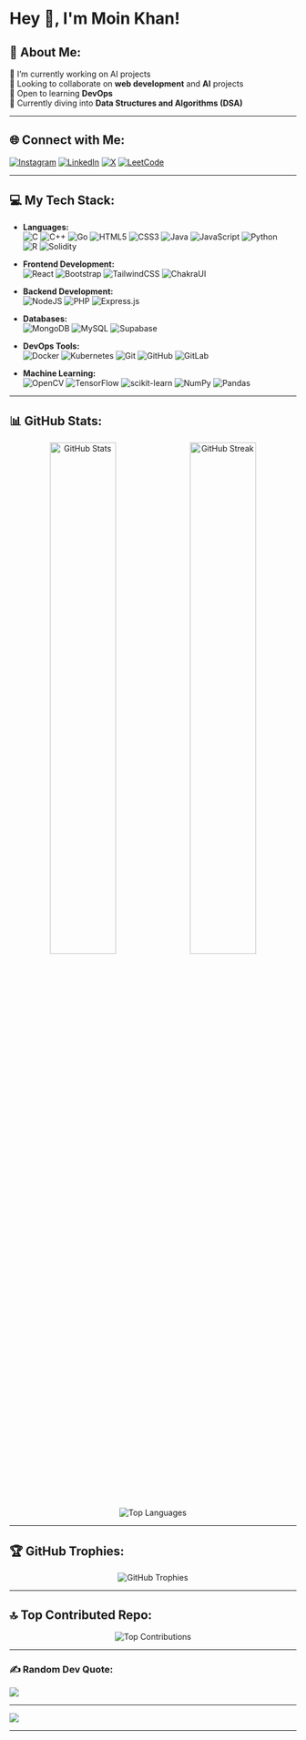 # Hey 👋, I'm Moin Khan!

## 💫 About Me:
🔭 I’m currently working on AI projects<br>👯 Looking to collaborate on **web development** and **AI** projects<br>🤝 Open to learning **DevOps**<br>🌱 Currently diving into **Data Structures and Algorithms (DSA)**<br>

---

## 🌐 Connect with Me:
[![Instagram](https://img.shields.io/badge/Instagram-%23E4405F.svg?style=for-the-badge&logo=instagram&logoColor=white)](https://instagram.com/moink_25)
[![LinkedIn](https://img.shields.io/badge/LinkedIn-%230077B5.svg?style=for-the-badge&logo=linkedin&logoColor=white)](https://linkedin.com/in/moin-khan-a9b54528b/)
[![X](https://img.shields.io/badge/X-1DA1F2?style=for-the-badge&logo=X&logoColor=white)](https://x.com/ThinkIt4u)
[![LeetCode](https://img.shields.io/badge/LeetCode-%23FFA116.svg?style=for-the-badge&logo=leetcode&logoColor=white)](https://leetcode.com/moink25/)

---

## 💻 My Tech Stack:
- **Languages:**  
![C](https://img.shields.io/badge/c-%2300599C.svg?style=for-the-badge&logo=c&logoColor=white) 
![C++](https://img.shields.io/badge/c++-%2300599C.svg?style=for-the-badge&logo=c%2B%2B&logoColor=white) 
![Go](https://img.shields.io/badge/go-%2300ADD8.svg?style=for-the-badge&logo=go&logoColor=white) 
![HTML5](https://img.shields.io/badge/html5-%23E34F26.svg?style=for-the-badge&logo=html5&logoColor=white) 
![CSS3](https://img.shields.io/badge/css3-%231572B6.svg?style=for-the-badge&logo=css3&logoColor=white)
![Java](https://img.shields.io/badge/java-%23ED8B00.svg?style=for-the-badge&logo=java&logoColor=white)
![JavaScript](https://img.shields.io/badge/javascript-%23323330.svg?style=for-the-badge&logo=javascript&logoColor=%23F7DF1E)
![Python](https://img.shields.io/badge/python-3670A0?style=for-the-badge&logo=python&logoColor=ffdd54)  
![R](https://img.shields.io/badge/r-%23276DC3.svg?style=for-the-badge&logo=r&logoColor=white)
![Solidity](https://img.shields.io/badge/solidity-%23363636.svg?style=for-the-badge&logo=solidity&logoColor=white)

- **Frontend Development:**  
![React](https://img.shields.io/badge/react-%2320232a.svg?style=for-the-badge&logo=react&logoColor=%2361DAFB) 
![Bootstrap](https://img.shields.io/badge/bootstrap-%238511FA.svg?style=for-the-badge&logo=bootstrap&logoColor=white) 
![TailwindCSS](https://img.shields.io/badge/tailwindcss-%2338B2AC.svg?style=for-the-badge&logo=tailwind-css&logoColor=white) 
![ChakraUI](https://img.shields.io/badge/chakra--UI-%234ED1C5.svg?style=for-the-badge&logo=chakraui&logoColor=white)

- **Backend Development:**  
![NodeJS](https://img.shields.io/badge/node.js-6DA55F?style=for-the-badge&logo=node.js&logoColor=white)
![PHP](https://img.shields.io/badge/php-%23777BB4.svg?style=for-the-badge&logo=php&logoColor=white) 
![Express.js](https://img.shields.io/badge/express.js-%23404d59.svg?style=for-the-badge&logo=express&logoColor=%2361DAFB)

- **Databases:**  
![MongoDB](https://img.shields.io/badge/MongoDB-%234ea94b.svg?style=for-the-badge&logo=mongodb&logoColor=white) 
![MySQL](https://img.shields.io/badge/mysql-%23479A1A.svg?style=for-the-badge&logo=mysql&logoColor=white) 
![Supabase](https://img.shields.io/badge/Supabase-%2338AE89.svg?style=for-the-badge&logo=supabase&logoColor=white)

- **DevOps Tools:**  
![Docker](https://img.shields.io/badge/docker-%230db7ed.svg?style=for-the-badge&logo=docker&logoColor=white) 
![Kubernetes](https://img.shields.io/badge/kubernetes-%23326ce5.svg?style=for-the-badge&logo=kubernetes&logoColor=white) 
![Git](https://img.shields.io/badge/git-%23F05033.svg?style=for-the-badge&logo=git&logoColor=white)
![GitHub](https://img.shields.io/badge/github-%23121011.svg?style=for-the-badge&logo=github&logoColor=white)
![GitLab](https://img.shields.io/badge/gitlab-%23181717.svg?style=for-the-badge&logo=gitlab&logoColor=white)

- **Machine Learning:**  
![OpenCV](https://img.shields.io/badge/OpenCV-%23white.svg?style=for-the-badge&logo=opencv&logoColor=white)
![TensorFlow](https://img.shields.io/badge/TensorFlow-%23FF6F00.svg?style=for-the-badge&logo=TensorFlow&logoColor=white) 
![scikit-learn](https://img.shields.io/badge/scikit--learn-%23F7931E.svg?style=for-the-badge&logo=scikit-learn&logoColor=white) 
![NumPy](https://img.shields.io/badge/numpy-%23013243.svg?style=for-the-badge&logo=numpy&logoColor=white) 
![Pandas](https://img.shields.io/badge/pandas-%23150458.svg?style=for-the-badge&logo=pandas&logoColor=white)

---

## 📊 GitHub Stats:
<div align="center">
<img src="https://github-readme-stats.vercel.app/api?username=Moink25&theme=gotham&hide_border=true&include_all_commits=false&count_private=false" width="48%" alt="GitHub Stats"/>
<img src="https://github-readme-streak-stats.herokuapp.com/?user=Moink25&theme=gotham&hide_border=true" width="48%" alt="GitHub Streak"/>
</div>
<div align="center">
<img src="https://github-readme-stats.vercel.app/api/top-langs/?username=Moink25&theme=gotham&hide_border=true&include_all_commits=false&count_private=false&layout=compact" alt="Top Languages"/>
</div>

---

## 🏆 GitHub Trophies:
<div align="center">
<img src="https://github-profile-trophy.vercel.app/?username=Moink25&theme=gotham&no-frame=true&no-bg=false&margin-w=4" alt="GitHub Trophies"/>
</div>

---

## 🔝 Top Contributed Repo:
<div align="center">
<img src="https://github-contributor-stats.vercel.app/api?username=Moink25&limit=5&theme=gotham&combine_all_yearly_contributions=true" alt="Top Contributions"/>
</div>

---

### ✍️ Random Dev Quote:
![](https://quotes-github-readme.vercel.app/api?type=horizontal&theme=radical)

---

[![](https://visitcount.itsvg.in/api?id=Moink25&icon=2&color=0)](https://visitcount.itsvg.in)

---
